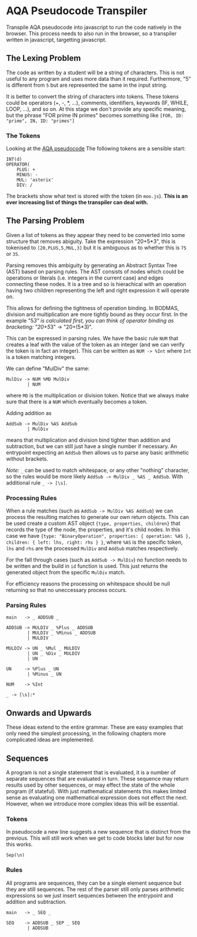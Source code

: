 # AQA Pseudocode Transpiler

Transpile AQA pseudocode into javascript to run the code natively in the browser.
This process needs to also run in the browser, so a transpiler written in javascript, targetting javascript.

## The Lexing Problem

The code as written by a student will be a string of characters.
This is not useful to any program and uses more data than it required.
Furthermore, "5" is different from `5` but are represented the same in the input string.

It is better to convert the string of characters into tokens.
These tokens could be operators (+, -, *, ...), comments, identifiers, keywords (IF, WHILE, LOOP, ...), and so on.
At this stage we don't provide any specific meaning, but the phrase "FOR prime IN primes" becomes something like
`[FOR, ID: "prime", IN, ID: "primes"]`

### The Tokens

Looking at the [AQA pseudocode](://filestore.aqa.org.uk/resources/computing/AQA-8525-NG-PC.PDF) The following tokens are a sensible start:

```
INT(d)
OPERATOR(
    PLUS: +
    MINUS: -
    MUL: 'asterix'
    DIV: /
```

The brackets show what text is stored with the token (in `moo.js`).
**This is an ever increasing list of things the transpiler can deal with.**

## The Parsing Problem

Given a list of tokens as they appear they need to be converted into some structure that removes abiguity.
Take the expression "20+5*3", this is tokenised to `[20,PLUS,5,MUL,3]` but it is ambiguous as to whether this is `75` or `35`.

Parsing removes this ambiguity by generating an Abstract Syntax Tree (AST) based on parsing rules.
The AST consists of nodes which could be operations or literals (i.e. integers in the current case) and edges connecting these nodes.
It is a tree and so is hierachical with an operation having two children representing the left and right expression it will operate on.

This allows for defining the tightness of operation binding.
In BODMAS, division and multiplication are more tightly bound as they occur first.
In the example "5*3" is calculated first, you can think of operator binding as bracketing:
"20+5*3" -> "20+(5*3)".

This can be expressed in parsing rules.
We have the basic rule `NUM` that creates a leaf with the value of the token as an integer (and we can verify the token is in fact an integer).
This can be written as `NUM -> %Int` where `Int` is a token matching integers.

We can define "MulDiv" the same:
```
MulDiv -> NUM %MD MulDiv
        | NUM
```
where `MD` is the multiplication or division token.
Notice that we always make sure that there is a `NUM` which eventually becomes a token.

Adding addition as
```
AddSub -> MulDiv %AS AddSub
        | MulDiv
```
means that multiplication and division bind tighter than addition and subtraction, but we can still just have a single number if necessary.
An entrypoint expecting an `AddSub` then allows us to parse any basic arithmetic without brackets.

*Note:*
`_` can be used to match whitespace, or any other "nothing" character, so the rules would be more likely `AddSub -> MulDiv _ %AS _ AddSub`.
With additional rule `_ -> [\s]`.

### Processing Rules

When a rule matches (such as `AddSub -> MulDiv %AS AddSub`) we can process the resulting matches to generate our own return objects.
This can be used create a custom AST object `{type, properties, children}` that records the type of the node, the properties, and it's child nodes.
In this case we have `{type: "BinaryOperation", properties: { operation: %AS }, children: { left: lhs, right: rhs } }`,
where `%AS` is the specific token, `lhs` and `rhs` are the processed `MulDiv` and `AddSub` matches respectively.

For the fall through cases (such as `AddSub -> MulDiv`) no function needs to be written and the build in `id` function is used.
This just returns the generated object from the specific `MulDiv` match.

For efficiency reasons the processing on whitespace should be null returning so that no uneccessary process occurs.

### Parsing Rules

```
main   -> _ ADDSUB _

ADDSUB -> MULDIV _ %Plus _ ADDSUB
        | MULDIV _ %Minus _ ADDSUB
        | MULDIV

MULDIV -> UN _ %Mul _ MULDIV
        | UN _ %Div _ MULDIV
        | UN

UN     -> %Plus _ UN
        | %Minus _ UN

NUM    -> %Int

_ -> [\s]:*
```

## Onwards and Upwards

These ideas extend to the entire grammar.
These are easy examples that only need the simplest processing, in the following chapters more complicated ideas are implemented.

## Sequences

A program is not a single statement that is evaluated, it is a number of separate sequences that are evaluated in turn.
These sequence may return results used by other sequences, or may effect the state of the whole program (if stateful).
With just mathematical statements this makes limited sense as evaluating one mathematical expression does not effect the next.
However, when we introduce more complex ideas this will be essential.

### Tokens

In pseudocode a new line suggests a new sequence that is distinct from the previous.
This will still work when we get to code blocks later but for now this works.
```
Sep(\n)
```

### Rules

All programs are sequences, they can be a single element sequence but they are still sequences.
The rest of the parser still only parses arithmetic expressions so we just insert sequences between the entrypoint and addition and subtraction.
```
main   -> _ SEQ _

SEQ    -> ADDSUB _ SEP _ SEQ
        | ADDSUB
```
